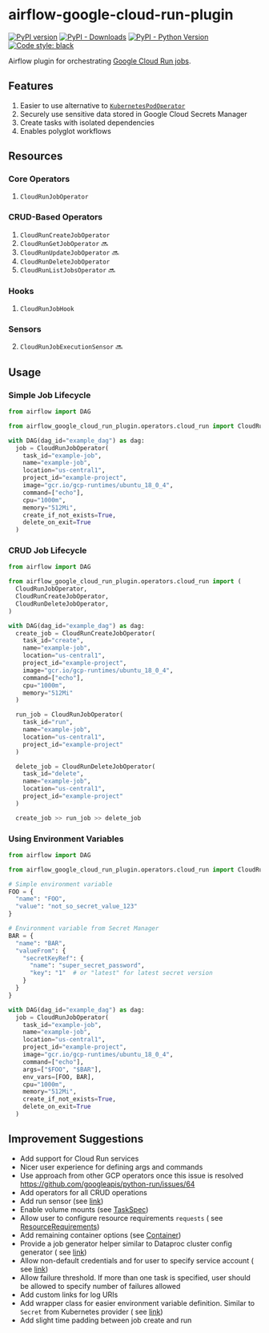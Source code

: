 # airflow-google-cloud-run-plugin

[![PyPI version](https://badge.fury.io/py/airflow-google-cloud-run-plugin.svg)](https://badge.fury.io/py/airflow-google-cloud-run-plugin)
[![PyPI - Downloads](https://img.shields.io/pypi/dm/airflow-google-cloud-run-plugin)](https://pypi.org/project/airflow-google-cloud-run-plugin/)
[![PyPI - Python Version](https://img.shields.io/pypi/pyversions/airflow-google-cloud-run-plugin.svg)](https://pypi.org/project/airflow-google-cloud-run-plugin/)
[![Code style: black](https://img.shields.io/badge/code%20style-black-000000.svg)](https://github.com/ambv/black)

Airflow plugin for
orchestrating [Google Cloud Run jobs](https://cloud.google.com/run/docs/overview/what-is-cloud-run#jobs).

## Features

1. Easier to use alternative
   to [`KubernetesPodOperator`](https://airflow.apache.org/docs/apache-airflow-providers-cncf-kubernetes/stable/operators.html)
2. Securely use sensitive data stored in Google Cloud Secrets Manager
3. Create tasks with isolated dependencies
4. Enables polyglot workflows

## Resources

### Core Operators

1. `CloudRunJobOperator`

### CRUD-Based Operators

1. `CloudRunCreateJobOperator`
2. `CloudRunGetJobOperator` 🔜
3. `CloudRunUpdateJobOperator` 🔜
4. `CloudRunDeleteJobOperator`
5. `CloudRunListJobsOperator` 🔜

### Hooks

1. `CloudRunJobHook`

### Sensors

2. `CloudRunJobExecutionSensor` 🔜

## Usage

### Simple Job Lifecycle

```python
from airflow import DAG

from airflow_google_cloud_run_plugin.operators.cloud_run import CloudRunJobOperator

with DAG(dag_id="example_dag") as dag:
  job = CloudRunJobOperator(
    task_id="example-job",
    name="example-job",
    location="us-central1",
    project_id="example-project",
    image="gcr.io/gcp-runtimes/ubuntu_18_0_4",
    command=["echo"],
    cpu="1000m",
    memory="512Mi",
    create_if_not_exists=True,
    delete_on_exit=True
  )
```

### CRUD Job Lifecycle

```python
from airflow import DAG

from airflow_google_cloud_run_plugin.operators.cloud_run import (
  CloudRunJobOperator,
  CloudRunCreateJobOperator,
  CloudRunDeleteJobOperator,
)

with DAG(dag_id="example_dag") as dag:
  create_job = CloudRunCreateJobOperator(
    task_id="create",
    name="example-job",
    location="us-central1",
    project_id="example-project",
    image="gcr.io/gcp-runtimes/ubuntu_18_0_4",
    command=["echo"],
    cpu="1000m",
    memory="512Mi"
  )

  run_job = CloudRunJobOperator(
    task_id="run",
    name="example-job",
    location="us-central1",
    project_id="example-project"
  )

  delete_job = CloudRunDeleteJobOperator(
    task_id="delete",
    name="example-job",
    location="us-central1",
    project_id="example-project"
  )

  create_job >> run_job >> delete_job
```

### Using Environment Variables

```python
from airflow import DAG

from airflow_google_cloud_run_plugin.operators.cloud_run import CloudRunJobOperator

# Simple environment variable
FOO = {
  "name": "FOO",
  "value": "not_so_secret_value_123"
}

# Environment variable from Secret Manager
BAR = {
  "name": "BAR",
  "valueFrom": {
    "secretKeyRef": {
      "name": "super_secret_password",
      "key": "1"  # or "latest" for latest secret version
    }
  }
}

with DAG(dag_id="example_dag") as dag:
  job = CloudRunJobOperator(
    task_id="example-job",
    name="example-job",
    location="us-central1",
    project_id="example-project",
    image="gcr.io/gcp-runtimes/ubuntu_18_0_4",
    command=["echo"],
    args=["$FOO", "$BAR"],
    env_vars=[FOO, BAR],
    cpu="1000m",
    memory="512Mi",
    create_if_not_exists=True,
    delete_on_exit=True
  )
```

## Improvement Suggestions

- Add support for Cloud Run services
- Nicer user experience for defining args and commands
- Use approach from other GCP operators once this issue is resolved https://github.com/googleapis/python-run/issues/64
- Add operators for all CRUD operations
- Add run sensor (see [link](https://github.com/apache/airflow/tree/main/airflow/providers/google/cloud/sensors))
- Enable volume mounts (see [TaskSpec](https://cloud.google.com/run/docs/reference/rest/v1/TaskSpec))
- Allow user to configure resource requirements `requests` (
  see [ResourceRequirements](https://cloud.google.com/run/docs/reference/rest/v1/Container#resourcerequirements))
- Add remaining container options (see [Container](https://cloud.google.com/run/docs/reference/rest/v1/Container))
- Provide a job generator helper similar to Dataproc cluster config generator (
  see [link](https://airflow.apache.org/docs/apache-airflow-providers-google/stable/operators/cloud/dataproc.html#generating-cluster-config))
- Allow non-default credentials and for user to specify service account (
  see [link](https://google-auth.readthedocs.io/en/latest/user-guide.html#service-account-private-key-files))
- Allow failure threshold. If more than one task is specified, user should be allowed to specify number of failures
  allowed
- Add custom links for log URIs
- Add wrapper class for easier environment variable definition. Similar to `Secret` from Kubernetes provider (
  see [link](https://github.com/apache/airflow/blob/main/airflow/kubernetes/secret.py))
- Add slight time padding between job create and run
